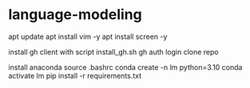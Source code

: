 # language-modeling
apt update
apt install vim -y
apt install screen -y

install gh client with script install_gh.sh
gh auth login
clone repo

install anaconda
source .bashrc
conda create -n lm python=3.10
conda activate lm
pip install -r requirements.txt


